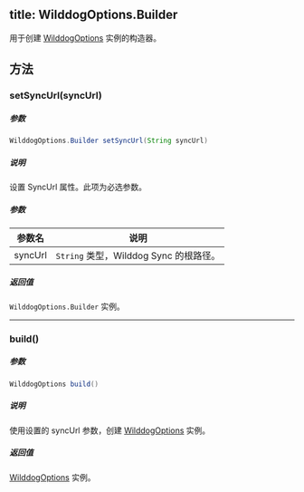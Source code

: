 title: WilddogOptions.Builder
----
用于创建 [WilddogOptions](/sync/Android/api/WilddogOptions.html) 实例的构造器。

## 方法

### setSyncUrl(syncUrl)

##### 参数

```java
WilddogOptions.Builder setSyncUrl(String syncUrl)
```

##### 说明

设置 SyncUrl 属性。此项为必选参数。

##### 参数

参数名 | 说明
--- | ---
syncUrl | `String` 类型，Wilddog Sync 的根路径。


##### 返回值

`WilddogOptions.Builder` 实例。
</br>

--- 
### build()

##### 参数

```java
WilddogOptions build()
```

##### 说明

使用设置的 syncUrl 参数，创建 [WilddogOptions](/sync/Android/api/WilddogOptions.html) 实例。

##### 返回值

[WilddogOptions](/sync/Android/api/WilddogOptions.html) 实例。
</br>



